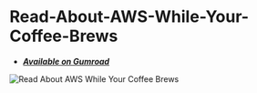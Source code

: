 # Read-About-AWS-While-Your-Coffee-Brews

* [***Available on Gumroad***](https://nedtechie.gumroad.com/l/Read_About_AWS_While_Your_Coffee_Brews)

![Read About AWS While Your Coffee Brews](./cover_book_Read-About-AWS-While-Your-Coffee-Brews.jpg "Read About AWS While Your Coffee Brews
")

